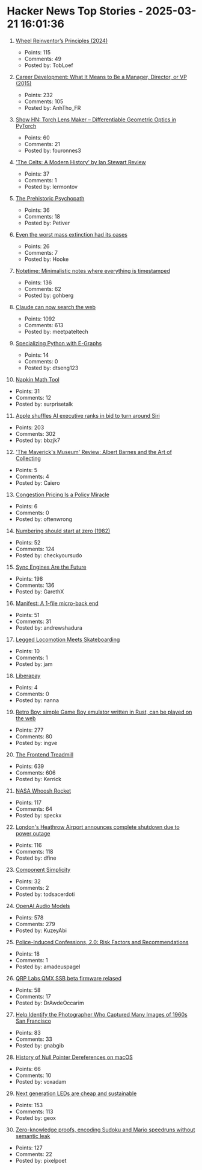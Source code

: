 # Hacker News Top Stories - 2025-03-21 16:01:36

1. [Wheel Reinventor’s Principles (2024)](https://tobloef.com/blog/wheel-reinventors-principles/)
   - Points: 115
   - Comments: 49
   - Posted by: TobLoef

2. [Career Development: What It Means to Be a Manager, Director, or VP (2015)](https://kellblog.com/2015/03/08/career-development-what-it-really-means-to-be-a-manager-director-or-vp/)
   - Points: 232
   - Comments: 105
   - Posted by: AnhTho_FR

3. [Show HN: Torch Lens Maker – Differentiable Geometric Optics in PyTorch](https://victorpoughon.github.io/torchlensmaker/)
   - Points: 60
   - Comments: 21
   - Posted by: fouronnes3

4. ['The Celts: A Modern History' by Ian Stewart Review](https://www.historytoday.com/archive/review/celts-modern-history-ian-stewart-review)
   - Points: 37
   - Comments: 1
   - Posted by: lermontov

5. [The Prehistoric Psychopath](https://worksinprogress.co/issue/the-prehistoric-psychopath/)
   - Points: 36
   - Comments: 18
   - Posted by: Petiver

6. [Even the worst mass extinction had its oases](https://arstechnica.com/science/2025/03/even-the-worst-mass-extinction-had-its-oases/)
   - Points: 26
   - Comments: 7
   - Posted by: Hooke

7. [Notetime: Minimalistic notes where everything is timestamped](https://www.notetimeapp.com)
   - Points: 136
   - Comments: 62
   - Posted by: gohberg

8. [Claude can now search the web](https://www.anthropic.com/news/web-search)
   - Points: 1092
   - Comments: 613
   - Posted by: meetpateltech

9. [Specializing Python with E-Graphs](https://vectorfold.studio/blog/egglog)
   - Points: 14
   - Comments: 0
   - Posted by: dtseng123

10. [Napkin Math Tool](https://taylor.town/napkin-math)
   - Points: 31
   - Comments: 12
   - Posted by: surprisetalk

11. [Apple shuffles AI executive ranks in bid to turn around Siri](https://finance.yahoo.com/news/apple-shuffles-ai-executive-ranks-162500488.html)
   - Points: 203
   - Comments: 302
   - Posted by: bbzjk7

12. ['The Maverick's Museum' Review: Albert Barnes and the Art of Collecting](https://www.wsj.com/arts-culture/books/the-mavericks-museum-review-albert-barnes-and-the-art-of-collecting-11f6c5e3)
   - Points: 5
   - Comments: 4
   - Posted by: Caiero

13. [Congestion Pricing Is a Policy Miracle](https://bettercities.substack.com/p/congestion-pricing-is-a-policy-miracle)
   - Points: 6
   - Comments: 0
   - Posted by: oftenwrong

14. [Numbering should start at zero (1982)](https://www.cs.utexas.edu/~EWD/transcriptions/EWD08xx/EWD831.html)
   - Points: 52
   - Comments: 124
   - Posted by: checkyoursudo

15. [Sync Engines Are the Future](https://www.instantdb.com/essays/sync_future)
   - Points: 198
   - Comments: 136
   - Posted by: GarethX

16. [Manifest: A 1-file micro-back end](https://github.com/mnfst/manifest)
   - Points: 51
   - Comments: 31
   - Posted by: andrewshadura

17. [Legged Locomotion Meets Skateboarding](https://umich-curly.github.io/DHAL/)
   - Points: 10
   - Comments: 1
   - Posted by: jam

18. [Liberapay](https://en.liberapay.com/)
   - Points: 4
   - Comments: 0
   - Posted by: nanna

19. [Retro Boy: simple Game Boy emulator written in Rust, can be played on the web](https://github.com/smparsons/retroboy)
   - Points: 277
   - Comments: 80
   - Posted by: ingve

20. [The Frontend Treadmill](https://polotek.net/posts/the-frontend-treadmill/)
   - Points: 639
   - Comments: 606
   - Posted by: Kerrick

21. [NASA Whoosh Rocket](https://www1.grc.nasa.gov/beginners-guide-to-aeronautics/whoosh-rocket/)
   - Points: 117
   - Comments: 64
   - Posted by: speckx

22. [London's Heathrow Airport announces complete shutdown due to power outage](https://www.cnn.com/2025/03/20/travel/london-heathrow-airport-shut-intl-hnk/index.html)
   - Points: 116
   - Comments: 118
   - Posted by: dfine

23. [Component Simplicity](https://jerf.org/iri/post/2025/fp_lessons_simplicity/)
   - Points: 32
   - Comments: 2
   - Posted by: todsacerdoti

24. [OpenAI Audio Models](https://www.openai.fm/)
   - Points: 578
   - Comments: 279
   - Posted by: KuzeyAbi

25. [Police-Induced Confessions, 2.0: Risk Factors and Recommendations](https://psycnet.apa.org/fulltext/2025-79126-001.html)
   - Points: 18
   - Comments: 1
   - Posted by: amadeuspagel

26. [QRP Labs QMX SSB beta firmware relased](https://qrp-labs.com/qmxp/ssbbeta.html)
   - Points: 58
   - Comments: 17
   - Posted by: DrAwdeOccarim

27. [Help Identify the Photographer Who Captured Many Images of 1960s San Francisco](https://www.smithsonianmag.com/smart-news/can-you-identify-the-mystery-photographer-who-captured-thousands-of-captivating-images-of-1960s-san-francisco-180986107/)
   - Points: 83
   - Comments: 33
   - Posted by: gnabgib

28. [History of Null Pointer Dereferences on macOS](https://afine.com/history-of-null-pointer-dereferences-on-macos/)
   - Points: 66
   - Comments: 10
   - Posted by: voxadam

29. [Next generation LEDs are cheap and sustainable](https://liu.se/en/news-item/nasta-generations-lysdioder-ar-billiga-och-miljovanliga)
   - Points: 153
   - Comments: 113
   - Posted by: geox

30. [Zero-knowledge proofs, encoding Sudoku and Mario speedruns without semantic leak](https://vasekrozhon.wordpress.com/2025/03/17/zero-knowledge-proofs/)
   - Points: 127
   - Comments: 22
   - Posted by: pixelpoet

